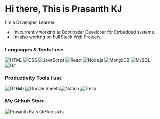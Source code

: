 # Hi there, This is Prasanth KJ
I'm a Developer, Learner.
- I'm currently working as Bootloader Developer for Embedded systems.
- I'm also working on Full Stack Web Projects.

### Languages & Tools I use
![HTML](https://img.shields.io/badge/-HTML-05122A?style=flat&logo=HTML5) 
![CSS](https://img.shields.io/badge/-CSS-05122A?style=flat&logo=CSS3&logoColor=1572B6)
![JavaScript](https://img.shields.io/badge/-JavaScript-05122A?style=flat&logo=javascript)
![React](https://img.shields.io/badge/-React-05122A?style=flat&logo=react)
![Node.js](https://img.shields.io/badge/-Node.js-05122A?style=flat&logo=node.js)
![MongoDB](https://img.shields.io/badge/-MongoDB-05122A?style=flat&logo=mongodb)
![MySQL](https://img.shields.io/badge/-MySQL-05122A?style=flat&logo=mysql)
![Git](https://img.shields.io/badge/-Git-05122A?style=flat&logo=git)


### Productivity Tools I use
![GitHub](https://img.shields.io/badge/-GitHub-05122A?style=flat&logo=github)
![Google Sheets](https://img.shields.io/badge/-Google%20Sheets-05122A?style=flat&logo=Google-Sheets)
![Notion](https://img.shields.io/badge/-Notion-05122A?style=flat&logo=Notion)
![Trello](https://img.shields.io/badge/-Trello-05122A?style=flat&logo=Trello)

### My Github Stats

![Prasanth KJ's GitHub stats](https://github-readme-stats.vercel.app/api?username=prasanthkj&show_icons=true&bg_color=30,4C3AE3,00BC40&title_color=fff&text_color=CAD5E2&icon_color=CAD5E2)
